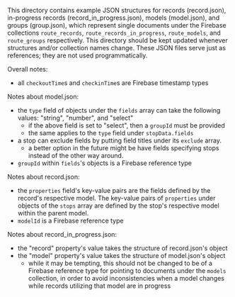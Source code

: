 
This directory contains example JSON structures for records (record.json), in-progress records (record_in_progress.json), models (model.json), and groups (group.json), which represent single documents under the Firebase collections `route_records`, `route_records_in_progress`, `route_models`, and `route_groups` respectively. This directory should be kept updated whenever structures and/or collection names change. These JSON files serve just as references; they are not used programmatically.

Overall notes:
- all `checkoutTime`s and `checkinTime`s are Firebase timestamp types

Notes about model.json:
- the `type` field of objects under the `fields` array can take the following values: "string", "number", and "select"
    - if the above field is set to "select", then a `groupId` must be provided
    - the same applies to the `type` field under `stopData.fields`
- a stop can exclude fields by putting field titles under its `exclude` array.
    - a better option in the future might be have fields specifying stops instead of the other way around.
- `groupId` within `fields`'s objects is a Firebase reference type

Notes about record.json:
- the `properties` field's key-value pairs are the fields defined by the record's respective model. The key-value pairs of `properties` under objects of the `stops` array are defined by the stop's respective model within the parent model.
- `modelId` is a Firebase reference type

Notes about record_in_progress.json:
- the "record" property's value takes the structure of record.json's object
- the "model" property's value takes the structure of model.json's object
   - while it may be tempting, this should not be changed to be of a Firebase reference type for pointing to documents under the `models` collection, in order to avoid inconsistencies when a model changes while records utilizing that model are in progress
